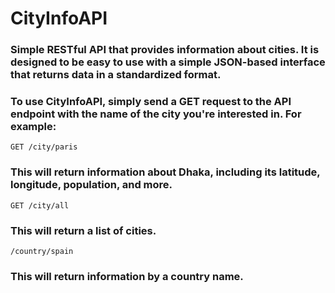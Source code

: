 # CityInfoAPI

### Simple RESTful API that provides information about cities. It is designed to be easy to use with a simple JSON-based interface that returns data in a standardized format.

### To use CityInfoAPI, simply send a GET request to the API endpoint with the name of the city you're interested in. For example:
```
GET /city/paris
```
### This will return information about Dhaka, including its latitude, longitude, population, and more.


```
GET /city/all
```
### This will return a list of cities.


```
/country/spain
```
### This will return information by a country name.
